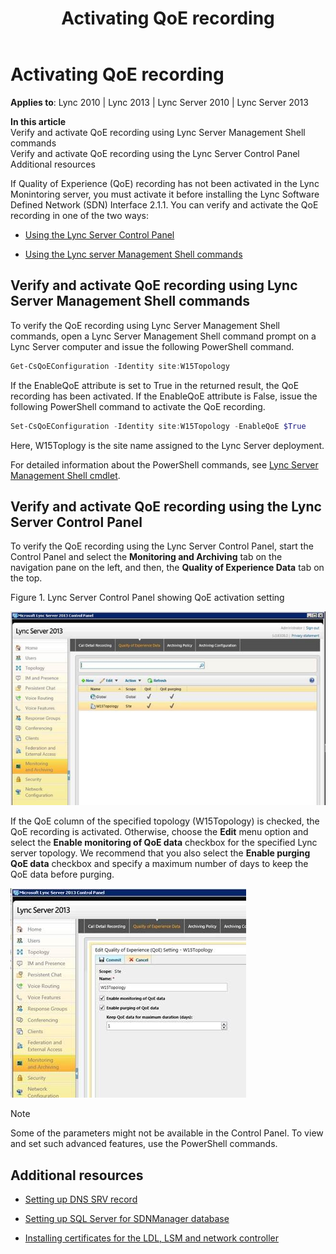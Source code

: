 ﻿---
title: Activating QoE recording
TOCTitle: Activating QoE recording
ms:assetid: 32254d29-c4be-4d1d-80c1-3ec766f2b6f4
ms:mtpsurl: https://msdn.microsoft.com/en-us/library/Dn806347(v=office.15)
ms:contentKeyID: 63005955
ms.date: 02/11/2016
mtps_version: v=office.15
dev_langs:
- powershell
---

# Activating QoE recording


**Applies to**: Lync 2010 | Lync 2013 | Lync Server 2010 | Lync Server 2013

**In this article**  
Verify and activate QoE recording using Lync Server Management Shell commands  
Verify and activate QoE recording using the Lync Server Control Panel  
Additional resources  

If Quality of Experience (QoE) recording has not been activated in the Lync Monintoring server, you must activate it before installing the Lync Software Defined Network (SDN) Interface 2.1.1. You can verify and activate the QoE recording in one of the two ways:

  - [Using the Lync Server Control Panel](https://technet.microsoft.com/en-us/library/gg520943\(v=ocs.14\).aspx)

  - [Using the Lync server Management Shell commands](https://technet.microsoft.com/library/gg398474\(v=ocs.15\).aspx)

## Verify and activate QoE recording using Lync Server Management Shell commands

To verify the QoE recording using Lync Server Management Shell commands, open a Lync Server Management Shell command prompt on a Lync Server computer and issue the following PowerShell command.

``` powershell
Get-CsQoEConfiguration -Identity site:W15Topology
```

If the EnableQoE attribute is set to True in the returned result, the QoE recording has been activated. If the EnableQoE attribute is False, issue the following PowerShell command to activate the QoE recording.

``` powershell
Set-CsQoEConfiguration -Identity site:W15Topology -EnableQoE $True
```

Here, W15Toplogy is the site name assigned to the Lync Server deployment.

For detailed information about the PowerShell commands, see [Lync Server Management Shell cmdlet](http://technet.microsoft.com/en-us/library/gg399004.aspx).

## Verify and activate QoE recording using the Lync Server Control Panel

To verify the QoE recording using the Lync Server Control Panel, start the Control Panel and select the **Monitoring and Archiving** tab on the navigation pane on the left, and then, the **Quality of Experience Data** tab on the top.

Figure 1. Lync Server Control Panel showing QoE activation setting

  
![Lync Server Control Panel showing QoE setting](images/Dn806347.lync_sdni_view_qoe_setting_in_control_pannel(Office.15).jpg "Lync Server Control Panel showing QoE setting")

If the QoE column of the specified topology (W15Topology) is checked, the QoE recording is activated. Otherwise, choose the **Edit** menu option and select the **Enable monitoring of QoE data** checkbox for the specified Lync server topology. We recommend that you also select the **Enable purging QoE data** checkbox and specify a maximum number of days to keep the QoE data before purging.

  
![Lync Server Control Panel editing QoE setting](images/Dn806347.lync_sdni_set_qoe_setting_in_control_pannel(Office.15).jpg "Lync Server Control Panel editing QoE setting")


> [!NOTE]
> <P>Some of the parameters might not be available in the Control Panel. To view and set such advanced features, use the PowerShell commands.</P>



## Additional resources

  - [Setting up DNS SRV record](setting-up-dns-srv-record.md)

  - [Setting up SQL Server for SDNManager database](setting-up-sql-server-for-sdnmanager-database.md)

  - [Installing certificates for the LDL, LSM and network controller](installing-certificates-for-the-ldl-lsm-and-network-controller.md)

